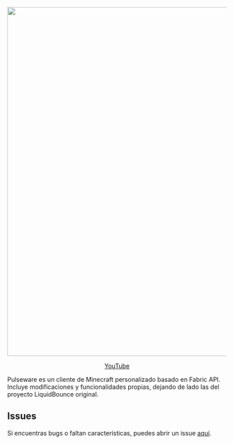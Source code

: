 <div align="center">
<p>
    <img width="800" src="https://images5.alphacoders.com/133/thumb-1920-1337369.png">
</p>

[YouTube](https://youtube.com/@kayver863)
</div>

Pulseware es un cliente de Minecraft personalizado basado en Fabric API. Incluye modificaciones y funcionalidades propias, dejando de lado las del proyecto LiquidBounce original.

## Issues

Si encuentras bugs o faltan características, puedes abrir un issue [aquí](https://github.com/YoSoyEse/Pulseware-Client/issues).
